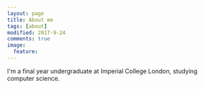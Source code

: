 ```yaml
---
layout: page
title: About me
tags: [about]
modified: 2017-9-24
comments: true
image:
  feature:
---
```


I'm a final year undergraduate at Imperial College London, studying computer
science.
